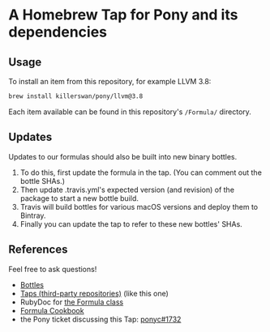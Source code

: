 # A Homebrew Tap for Pony and its dependencies

## Usage
To install an item from this repository, for example LLVM 3.8:
```bash
brew install killerswan/pony/llvm@3.8
```

Each item available can be found in this repository's `/Formula/` directory.


## Updates

Updates to our formulas should also be built into new binary bottles.

1. To do this, first update the formula in the tap.  (You can comment out the bottle SHAs.)
1. Then update .travis.yml's expected version (and revision) of the package to start a new bottle build.
1. Travis will build bottles for various macOS versions and deploy them to Bintray.
1. Finally you can update the tap to refer to these new bottles' SHAs.


## References

Feel free to ask questions!

* [Bottles](http://docs.brew.sh/Bottles.html)
* [Taps (third-party repositories)](http://docs.brew.sh/brew-tap.html) (like this one)
* RubyDoc for [the Formula class](http://www.rubydoc.info/github/Homebrew/brew/master/Formula)
* [Formula Cookbook](http://docs.brew.sh/Formula-Cookbook.html)
* the Pony ticket discussing this Tap: [ponyc#1732](https://github.com/ponylang/ponyc/issues/1732)
